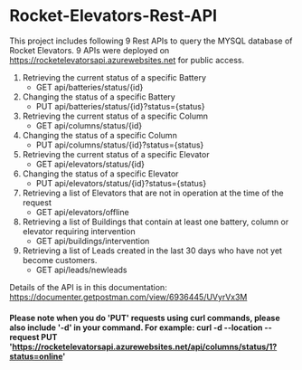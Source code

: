 # Rocket-Elevators-Rest-API

This project includes following 9 Rest APIs to query the MYSQL database of Rocket Elevators. 9 APIs were deployed on https://rocketelevatorsapi.azurewebsites.net for public access.

1. Retrieving the current status of a specific Battery
    * GET api/batteries/status/{id}
2. Changing the status of a specific Battery
    * PUT api/batteries/status/{id}?status={status}
3. Retrieving the current status of a specific Column
    * GET api/columns/status/{id}
4. Changing the status of a specific Column
    * PUT api/columns/status/{id}?status={status}
5. Retrieving the current status of a specific Elevator
    * GET api/elevators/status/{id}
6. Changing the status of a specific Elevator
    * PUT api/elevators/status/{id}?status={status}
7. Retrieving a list of Elevators that are not in operation at the time of the request
    * GET api/elevators/offline
8. Retrieving a list of Buildings that contain at least one battery, column or elevator requiring intervention
    * GET api/buildings/intervention
9. Retrieving a list of Leads created in the last 30 days who have not yet become customers.
    * GET api/leads/newleads

Details of the API is in this documentation: https://documenter.getpostman.com/view/6936445/UVyrVx3M
#### Please note when you do 'PUT' requests using curl commands, please also include '-d' in your command. For example: curl -d --location --request PUT 'https://rocketelevatorsapi.azurewebsites.net/api/columns/status/1?status=online'

